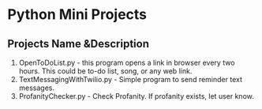 # Python Mini Projects

## Projects Name &Description

1. OpenToDoList.py - this program opens a link in browser every two hours. This could be to-do list, song, or any web link.
2. TextMessagingWithTwilio.py - Simple program to send reminder text messages.
3. ProfanityChecker.py - Check Profanity. If profanity exists, let user know.
